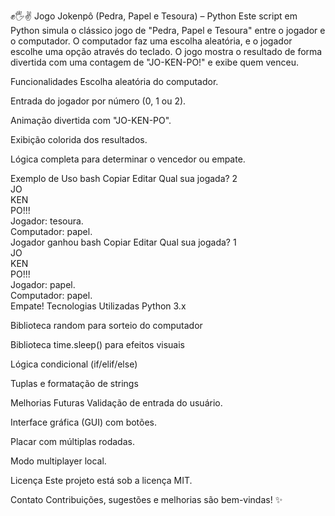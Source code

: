 ✊🖐✌️ Jogo Jokenpô (Pedra, Papel e Tesoura) – Python
Este script em Python simula o clássico jogo de "Pedra, Papel e Tesoura" entre o jogador e o computador. O computador faz uma escolha aleatória, e o jogador escolhe uma opção através do teclado. O jogo mostra o resultado de forma divertida com uma contagem de "JO-KEN-PO!" e exibe quem venceu.

Funcionalidades
Escolha aleatória do computador.

Entrada do jogador por número (0, 1 ou 2).

Animação divertida com "JO-KEN-PO".

Exibição colorida dos resultados.

Lógica completa para determinar o vencedor ou empate.

Exemplo de Uso
bash
Copiar
Editar
Qual sua jogada? 2  
JO  
KEN  
PO!!!  
Jogador: tesoura.  
Computador: papel.  
Jogador ganhou
bash
Copiar
Editar
Qual sua jogada? 1  
JO  
KEN  
PO!!!  
Jogador: papel.  
Computador: papel.  
Empate!
Tecnologias Utilizadas
Python 3.x

Biblioteca random para sorteio do computador

Biblioteca time.sleep() para efeitos visuais

Lógica condicional (if/elif/else)

Tuplas e formatação de strings

Melhorias Futuras
Validação de entrada do usuário.

Interface gráfica (GUI) com botões.

Placar com múltiplas rodadas.

Modo multiplayer local.

Licença
Este projeto está sob a licença MIT.

Contato
Contribuições, sugestões e melhorias são bem-vindas! ✨